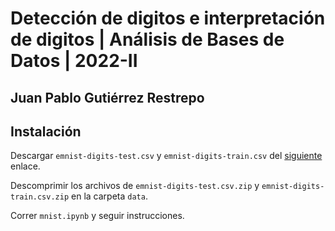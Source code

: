 # Detección de digitos e interpretación de digitos | Análisis de Bases de Datos | 2022-II
## Juan Pablo Gutiérrez Restrepo

## Instalación

Descargar `emnist-digits-test.csv` y `emnist-digits-train.csv` del [siguiente](https://www.kaggle.com/datasets/crawford/emnist) enlace.

Descomprimir los archivos de `emnist-digits-test.csv.zip` y `emnist-digits-train.csv.zip` en la carpeta `data`.

Correr `mnist.ipynb` y seguir instrucciones.